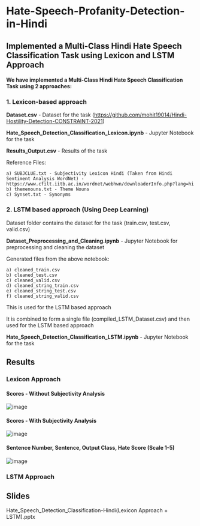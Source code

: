 # Hate-Speech-Profanity-Detection-in-Hindi

## Implemented a Multi-Class Hindi Hate Speech Classification Task using Lexicon and LSTM Approach

#### We have implemented a Multi-Class Hindi Hate Speech Classification Task using 2 approaches:

### 1. Lexicon-based approach

**Dataset.csv** - Dataset for the task (https://github.com/mohit19014/Hindi-Hostility-Detection-CONSTRAINT-2021)

**Hate_Speech_Detection_Classification_Lexicon.ipynb** - Jupyter Notebook for the task

**Results_Output.csv** - Results of the task

Reference Files:
```
a) SUBJCLUE.txt - Subjectivity Lexicon Hindi (Taken from Hindi Sentiment Analysis WordNet) - https://www.cfilt.iitb.ac.in/wordnet/webhwn/downloaderInfo.php?lang=hi
b) themenouns.txt - Theme Nouns
c) Synset.txt - Synonyms
```

### 2. LSTM based approach (Using Deep Learning)

Dataset folder contains the dataset for the task (train.csv, test.csv, valid.csv)

**Dataset_Preprocessing_and_Cleaning.ipynb** - Jupyter Notebook for preprocessing and cleaning the dataset

Generated files from the above notebook:
```
a) cleaned_train.csv
b) cleaned_test.csv
c) cleaned_valid.csv
d) cleaned_string_train.csv
e) cleaned_string_test.csv
f) cleaned_string_valid.csv
```

This is used for the LSTM based approach

It is combined to form a single file (compiled_LSTM_Dataset.csv) and then used for the LSTM based approach

**Hate_Speech_Detection_Classification_LSTM.ipynb** - Jupyter Notebook for the task

##  Results

### Lexicon Approach

#### Scores - Without Subjectivity Analysis

![image](https://user-images.githubusercontent.com/63910248/205916298-1118d060-8bc3-4eec-a9b9-e55ba020deb5.png)


#### Scores - With Subjectivity Analysis

![image](https://user-images.githubusercontent.com/63910248/205916356-b6ae2595-ebaa-46b7-9da7-5b6cbb5774c0.png)


#### Sentence Number, Sentence, Output Class, Hate Score (Scale 1-5)

![image](https://user-images.githubusercontent.com/63910248/205915490-183a2d14-238a-46b2-bc5a-a2c4608bb5c5.png)


### LSTM Approach

## Slides

Hate_Speech_Detection_Classification-Hindi(Lexicon Approach + LSTM).pptx

